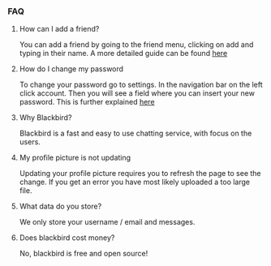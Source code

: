 ### FAQ

1. How can I add a friend?

    You can add a friend by going to the friend menu, clicking on add and typing in their name. A more detailed guide can be found [here](/help/Friends/Add%20a%20friend)

2. How do I change my password 

    To change your password go to settings. In the navigation bar on the left click account. Then you will see a field where you can insert your new password. This is further explained [here](/help/account/Changing%20password)

3. Why Blackbird?

    Blackbird is a fast and easy to use chatting service, with focus on the users.

4. My profile picture is not updating

    Updating your profile picture requires you to refresh the page to see the change. If you get an error you have most likely uploaded a too large file.

5. What data do you store?

    We only store your username / email and messages.

6. Does blackbird cost money?

    No, blackbird is free and open source!


